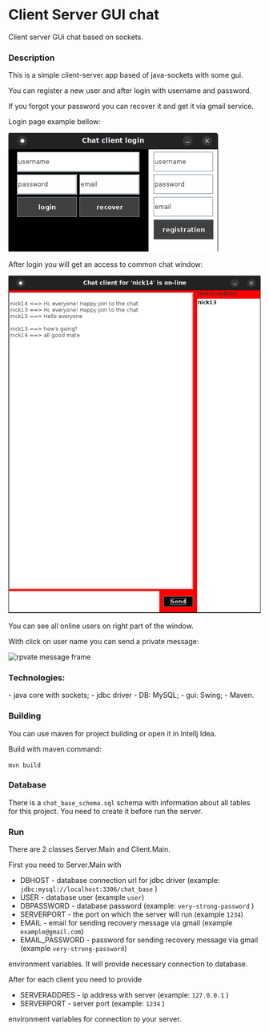 <h1>Client Server GUI chat</h1>
Client server GUi chat based on sockets.

<h3>Description</h3>

This is a simple client-server app based of java-sockets with some gui. 

You can register a new user and after login with username and password.

If you forgot your password you can recover it and get it via gmail service.

Login page example bellow:

![login frame](screeshots/login_frame.png)

After login you will get an access to common chat window:

![chat_frame](screeshots/chat_frame.png)

You can see all online users on right part of the window.

With click on user name you can send a private message:

![rpvate message frame](screeshots/private_message_frame.png)

<h3>Technologies:</h3>
 - java core with sockets;
 - jdbc driver
 - DB: MySQL;
 - gui: Swing;
 - Maven.

<h3>Building</h3>
You can use maven for project building or open it in Intellj Idea.

Build with maven command: 

``mvn build``

<h3>Database</h3>

There is a ``chat_base_schema.sql`` schema with information about all tables for this project. You need to create it before run the server.

<h3>Run</h3>
There are 2 classes Server.Main and Client.Main.

First you need to Server.Main with 

 - DBHOST - database connection url for jdbc driver (example: ``jdbc:mysql://localhost:3306/chat_base`` )
 - USER - database user (example ``user``)
 - DBPASSWORD - database password (example: ``very-strong-password`` )
 - SERVERPORT - the port on which the server will run (example ``1234``)
 - EMAIL - email for sending recovery message via gmail (example ``example@gmail.com``)
 - EMAIL_PASSWORD - password for sending recovery message via gmail  (example ``very-strong-password``)

environment variables. It will provide necessary connection to database.

After for each client you need to provide 

 - SERVERADDRES - ip address with server (example: ``127.0.0.1`` )
 - SERVERPORT - server port (example: ``1234`` )

environment variables for connection to your server.


